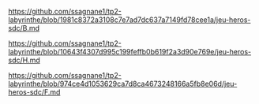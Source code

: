 https://github.com/ssagnane1/tp2-labyrinthe/blob/1981c8372a3108c7e7ad7dc637a7149fd78cee1a/jeu-heros-sdc/B.md

https://github.com/ssagnane1/tp2-labyrinthe/blob/10643f4307d995c199feffb0b619f2a3d90e769e/jeu-heros-sdc/H.md

https://github.com/ssagnane1/tp2-labyrinthe/blob/974ce4d1053629ca7d8ca4673248166a5fb8e06d/jeu-heros-sdc/F.md
